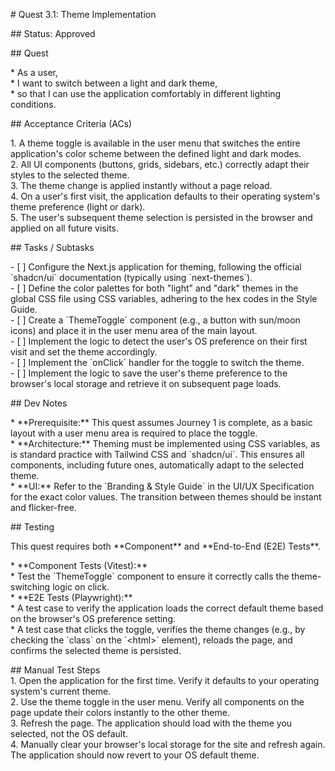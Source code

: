 \# Quest 3.1: Theme Implementation

\#\# Status: Approved

\#\# Quest

\* As a user,  
\* I want to switch between a light and dark theme,  
\* so that I can use the application comfortably in different lighting conditions.

\#\# Acceptance Criteria (ACs)

1\.  A theme toggle is available in the user menu that switches the entire application's color scheme between the defined light and dark modes.  
2\.  All UI components (buttons, grids, sidebars, etc.) correctly adapt their styles to the selected theme.  
3\.  The theme change is applied instantly without a page reload.  
4\.  On a user's first visit, the application defaults to their operating system's theme preference (light or dark).  
5\.  The user's subsequent theme selection is persisted in the browser and applied on all future visits.

\#\# Tasks / Subtasks

\- \[ \] Configure the Next.js application for theming, following the official \`shadcn/ui\` documentation (typically using \`next-themes\`).  
\- \[ \] Define the color palettes for both "light" and "dark" themes in the global CSS file using CSS variables, adhering to the hex codes in the Style Guide.  
\- \[ \] Create a \`ThemeToggle\` component (e.g., a button with sun/moon icons) and place it in the user menu area of the main layout.  
\- \[ \] Implement the logic to detect the user's OS preference on their first visit and set the theme accordingly.  
\- \[ \] Implement the \`onClick\` handler for the toggle to switch the theme.  
\- \[ \] Implement the logic to save the user's theme preference to the browser's local storage and retrieve it on subsequent page loads.

\#\# Dev Notes

\* \*\*Prerequisite:\*\* This quest assumes Journey 1 is complete, as a basic layout with a user menu area is required to place the toggle.  
\* \*\*Architecture:\*\* Theming must be implemented using CSS variables, as is standard practice with Tailwind CSS and \`shadcn/ui\`. This ensures all components, including future ones, automatically adapt to the selected theme.  
\* \*\*UI:\*\* Refer to the \`Branding & Style Guide\` in the UI/UX Specification for the exact color values. The transition between themes should be instant and flicker-free.

\#\# Testing

This quest requires both \*\*Component\*\* and \*\*End-to-End (E2E) Tests\*\*.

\* \*\*Component Tests (Vitest):\*\*  
    \* Test the \`ThemeToggle\` component to ensure it correctly calls the theme-switching logic on click.  
\* \*\*E2E Tests (Playwright):\*\*  
    \* A test case to verify the application loads the correct default theme based on the browser's OS preference setting.  
    \* A test case that clicks the toggle, verifies the theme changes (e.g., by checking the \`class\` on the \`\<html\>\` element), reloads the page, and confirms the selected theme is persisted.

\#\# Manual Test Steps  
1\.  Open the application for the first time. Verify it defaults to your operating system's current theme.  
2\.  Use the theme toggle in the user menu. Verify all components on the page update their colors instantly to the other theme.  
3\.  Refresh the page. The application should load with the theme you selected, not the OS default.  
4\.  Manually clear your browser's local storage for the site and refresh again. The application should now revert to your OS default theme.  
